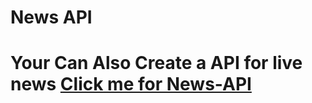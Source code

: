 <h1>News API<h1>
<b>Your Can Also Create a API for live news</b>
<a href="https://newsapi.org/">Click me for News-API</a>